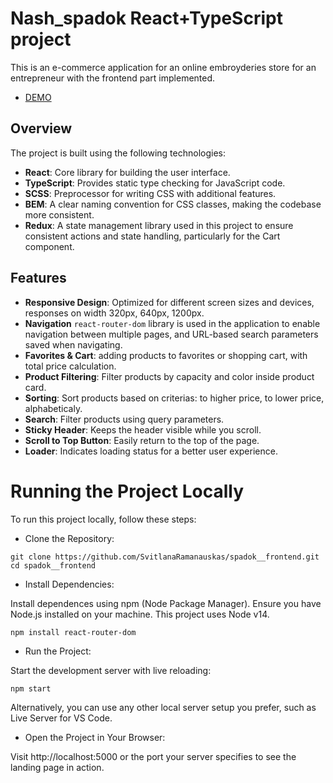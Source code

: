 # Nash_spadok React+TypeScript project

This is an e-commerce application for an online embroyderies store for an entrepreneur with the frontend part implemented.

* [DEMO](https://svitlanaramanauskas.github.io/spadok__frontend)

## Overview
The project is built using the following technologies:
- **React**: Core library for building the user interface.
- **TypeScript**: Provides static type checking for JavaScript code.
- **SCSS**: Preprocessor for writing CSS with additional features.
- **BEM**: A clear naming convention for CSS classes, making the codebase more consistent.
- **Redux**: A state management library used in this project to ensure consistent actions and state handling, particularly for the Cart component.

## Features
- **Responsive Design**: Optimized for different screen sizes and devices, responses on width 320px, 640px, 1200px.
- **Navigation** `react-router-dom` library is used in the application to enable navigation between multiple pages, and URL-based search parameters saved when navigating.
- **Favorites & Cart**: adding products to favorites or shopping cart, with total price calculation.
- **Product Filtering**: Filter products by capacity and color inside product card.
- **Sorting**: Sort products based on criterias: to higher price, to lower price, alphabeticaly.
- **Search**: Filter products using query parameters.
- **Sticky Header**: Keeps the header visible while you scroll.
- **Scroll to Top Button**: Easily return to the top of the page.
- **Loader**: Indicates loading status for a better user experience.

# Running the Project Locally

To run this project locally, follow these steps:

- Clone the Repository:

```
git clone https://github.com/SvitlanaRamanauskas/spadok__frontend.git
cd spadok__frontend
```

- Install Dependencies:

Install dependences using npm (Node Package Manager). Ensure you have Node.js installed on your machine. This project uses Node v14.

```npm install react-router-dom```

- Run the Project:

Start the development server with live reloading:

```npm start```

Alternatively, you can use any other local server setup you prefer, such as Live Server for VS Code.

- Open the Project in Your Browser:

Visit http://localhost:5000 or the port your server specifies to see the landing page in action.
